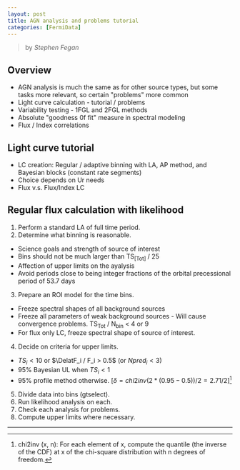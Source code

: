 ```yaml
---
layout: post
title: AGN analysis and problems tutorial
categories: [FermiData]
---
```


> by *Stephen Fegan*

## Overview
* AGN analysis is much the same as for other source types, but some tasks more relevant, so certain "problems" more common
* Light curve calculation - tutorial / problems
* Variability testing - 1FGL and 2FGL methods
* Absolute "goodness 0f fit" measure in spectral modeling
* Flux / Index correlations

## Light curve tutorial
* LC creation: Regular / adaptive binning with LA, AP method, and Bayesian blocks (constant rate segments)
* Choice depends on Ur needs
* Flux v.s. Flux/Index LC

## Regular flux calculation with likelihood
1. Perform a standard LA of full time period.
2. Determine what binning is reasonable. 
* Science goals and strength of source of interest
* Bins should not be much larger than TS<sub>[Tot]</sub> / 25
* Affection of upper limits on the ayalysis
* Avoid periods close to being integer fractions of the orbital precessional period of 53.7 days
3. Prepare an ROI model for the time bins. 
* Freeze spectral shapes of all background sources
* Freeze all parameters of weak background sources - Will cause convergence problems. TS<sub>Tot</sub> / N<sub>bin</sub> < 4 or 9
* For flux only LC, freeze spectral shape of source of interest.
4. Decide on criteria for upper limits. 
* $TS_i < 10$ or $\DelatF_i / F_i > 0.5$ (or $Npred_i < 3$)
* 95% Bayesian UL when $TS_i < 1$
* 95% profile method otherwise. [$\delta = chi2inv(2*(0.95-0.5))/2 = 2.71/2$][^chi2inv]
5. Divide data into bins (gtselect).
6. Run likelihood analysis on each.
7. Check each analysis for problems.
8. Compute upper limits where necessary.

***
[^chi2inv]: chi2inv (x, n): For each element of x, compute the quantile (the inverse of the CDF) at x of the chi-square distribution with n degrees of freedom.